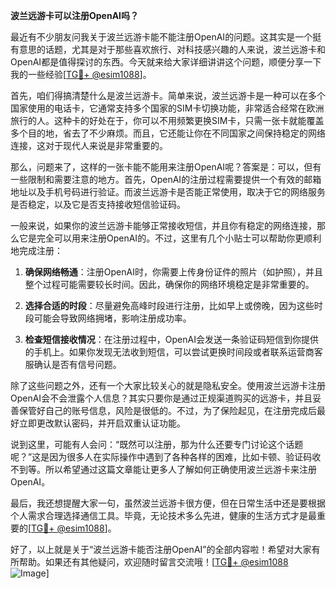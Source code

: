 **波兰远游卡可以注册OpenAI吗？**

最近有不少朋友问我关于波兰远游卡能不能注册OpenAI的问题。这其实是一个挺有意思的话题，尤其是对于那些喜欢旅行、对科技感兴趣的人来说，波兰远游卡和OpenAI都是值得探讨的东西。今天就来给大家详细讲讲这个问题，顺便分享一下我的一些经验[[TG💪+ @esim1088](https://t.me/s/esim1088)]。

首先，咱们得搞清楚什么是波兰远游卡。简单来说，波兰远游卡是一种可以在多个国家使用的电话卡，它通常支持多个国家的SIM卡切换功能，非常适合经常在欧洲旅行的人。这种卡的好处在于，你可以不用频繁更换SIM卡，只需一张卡就能覆盖多个目的地，省去了不少麻烦。而且，它还能让你在不同国家之间保持稳定的网络连接，这对于现代人来说是非常重要的。

那么，问题来了，这样的一张卡能不能用来注册OpenAI呢？答案是：可以，但有一些限制和需要注意的地方。首先，OpenAI的注册过程需要提供一个有效的邮箱地址以及手机号码进行验证。而波兰远游卡是否能正常使用，取决于它的网络服务是否稳定，以及它是否支持接收短信验证码。

一般来说，如果你的波兰远游卡能够正常接收短信，并且你有稳定的网络连接，那么它是完全可以用来注册OpenAI的。不过，这里有几个小贴士可以帮助你更顺利地完成注册：

1. **确保网络畅通**：注册OpenAI时，你需要上传身份证件的照片（如护照），并且整个过程可能需要较长时间。因此，确保你的网络环境稳定是非常重要的。
   
2. **选择合适的时段**：尽量避免高峰时段进行注册，比如早上或傍晚，因为这些时段可能会导致网络拥堵，影响注册成功率。

3. **检查短信接收情况**：在注册过程中，OpenAI会发送一条验证码短信到你提供的手机上。如果你发现无法收到短信，可以尝试更换时间段或者联系运营商客服确认是否有信号问题。

除了这些问题之外，还有一个大家比较关心的就是隐私安全。使用波兰远游卡注册OpenAI会不会泄露个人信息？其实只要你是通过正规渠道购买的远游卡，并且妥善保管好自己的账号信息，风险是很低的。不过，为了保险起见，在注册完成后最好立即更改默认密码，并开启双重认证功能。

说到这里，可能有人会问：“既然可以注册，那为什么还要专门讨论这个话题呢？”这是因为很多人在实际操作中遇到了各种各样的困难，比如卡顿、验证码收不到等。所以希望通过这篇文章能让更多人了解如何正确使用波兰远游卡来注册OpenAI。

最后，我还想提醒大家一句，虽然波兰远游卡很方便，但在日常生活中还是要根据个人需求合理选择通信工具。毕竟，无论技术多么先进，健康的生活方式才是最重要的[[TG💪+ @esim1088](https://t.me/s/esim1088)]。

好了，以上就是关于“波兰远游卡能否注册OpenAI”的全部内容啦！希望对大家有所帮助。如果还有其他疑问，欢迎随时留言交流哦！[[TG💪+ @esim1088](https://t.me/s/esim1088) ![Image](https://i.postimg.cc/4NQfJmqS/Snipaste-2025-05-13-00-14-12.png)]